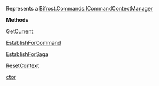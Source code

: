 Represents a [Bifrost.Commands.ICommandContextManager](Bifrost.Commands.ICommandContextManager)

**Methods**

[GetCurrent](Bifrost.Commands.ICommandContextManager.GetCurrent)


[EstablishForCommand](Bifrost.Commands.ICommandContextManager.EstablishForCommand)


[EstablishForSaga](Bifrost.Commands.ICommandContextManager.EstablishForSaga)


[ResetContext](Bifrost.Commands.CommandContextManager.ResetContext)


[ctor](Bifrost.Commands.CommandContextManager.ctor)
